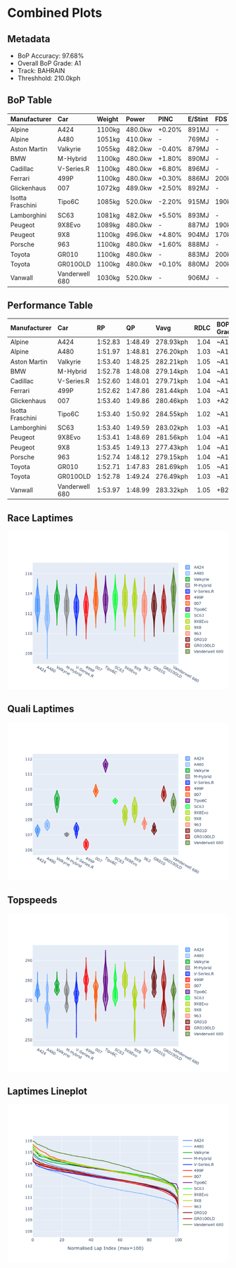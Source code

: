 # Combined Plots

## Metadata

- BoP Accuracy: 97.68%
- Overall BoP Grade: A1
- Track: BAHRAIN
- Threshhold: 210.0kph

## BoP Table
| Manufacturer     | Car            | Weight   | Power   | PINC   | E/Stint   | FDS    |
|:-----------------|:---------------|:---------|:--------|:-------|:----------|:-------|
| Alpine           | A424           | 1100kg   | 480.0kw | +0.20% | 891MJ     | -      |
| Alpine           | A480           | 1051kg   | 410.0kw | -      | 769MJ     | -      |
| Aston Martin     | Valkyrie       | 1055kg   | 482.0kw | -0.40% | 879MJ     | -      |
| BMW              | M-Hybrid       | 1100kg   | 480.0kw | +1.80% | 890MJ     | -      |
| Cadillac         | V-Series.R     | 1100kg   | 480.0kw | +6.80% | 896MJ     | -      |
| Ferrari          | 499P           | 1100kg   | 480.0kw | +0.30% | 886MJ     | 200kph |
| Glickenhaus      | 007            | 1072kg   | 489.0kw | +2.50% | 892MJ     | -      |
| Isotta Fraschini | Tipo6C         | 1085kg   | 520.0kw | -2.20% | 915MJ     | 190kph |
| Lamborghini      | SC63           | 1081kg   | 482.0kw | +5.50% | 893MJ     | -      |
| Peugeot          | 9X8Evo         | 1089kg   | 480.0kw | -      | 887MJ     | 190kph |
| Peugeot          | 9X8            | 1100kg   | 496.0kw | +4.80% | 904MJ     | 170kph |
| Porsche          | 963            | 1100kg   | 480.0kw | +1.60% | 888MJ     | -      |
| Toyota           | GR010          | 1100kg   | 480.0kw | -      | 883MJ     | 200kph |
| Toyota           | GR010OLD       | 1100kg   | 480.0kw | +0.10% | 880MJ     | 200kph |
| Vanwall          | Vanderwell 680 | 1030kg   | 520.0kw | -      | 906MJ     | -      |

## Performance Table
| Manufacturer     | Car            | RP      | QP      | Vavg      |   RDLC | BOP-Grade   | Match   |
|:-----------------|:---------------|:--------|:--------|:----------|-------:|:------------|:--------|
| Alpine           | A424           | 1:52.83 | 1:48.49 | 278.93kph |   1.04 | ~A1         | 99.96%  |
| Alpine           | A480           | 1:51.97 | 1:48.81 | 276.20kph |   1.03 | ~A1         | 98.38%  |
| Aston Martin     | Valkyrie       | 1:53.40 | 1:48.25 | 282.21kph |   1.05 | ~A1         | 100.00% |
| BMW              | M-Hybrid       | 1:52.78 | 1:48.08 | 279.14kph |   1.04 | ~A1         | 99.96%  |
| Cadillac         | V-Series.R     | 1:52.60 | 1:48.01 | 279.71kph |   1.04 | ~A1         | 99.83%  |
| Ferrari          | 499P           | 1:52.62 | 1:47.86 | 281.44kph |   1.04 | ~A1         | 99.62%  |
| Glickenhaus      | 007            | 1:53.40 | 1:49.86 | 280.46kph |   1.03 | +A2         | 93.25%  |
| Isotta Fraschini | Tipo6C         | 1:53.40 | 1:50.92 | 284.55kph |   1.02 | ~A1         | 97.76%  |
| Lamborghini      | SC63           | 1:53.40 | 1:49.59 | 283.02kph |   1.03 | ~A1         | 97.71%  |
| Peugeot          | 9X8Evo         | 1:53.41 | 1:48.69 | 281.56kph |   1.04 | ~A1         | 96.95%  |
| Peugeot          | 9X8            | 1:53.45 | 1:49.13 | 277.43kph |   1.04 | ~A1         | 97.60%  |
| Porsche          | 963            | 1:52.74 | 1:48.12 | 279.15kph |   1.04 | ~A1         | 99.89%  |
| Toyota           | GR010          | 1:52.71 | 1:47.83 | 281.69kph |   1.05 | ~A1         | 99.88%  |
| Toyota           | GR010OLD       | 1:52.78 | 1:49.24 | 276.49kph |   1.03 | ~A1         | 100.00% |
| Vanwall          | Vanderwell 680 | 1:53.97 | 1:48.99 | 283.32kph |   1.05 | +B2         | 84.38%  |

## Race Laptimes
![Race Laptimes](images/race_violin.png)

## Quali Laptimes
![Quali Laptimes](images/quali_violin.png)

## Topspeeds
![Topspeeds](images/topspeed_violin.png)

## Laptimes Lineplot
![Laptimes Lineplot](images/laptime_line.png)

